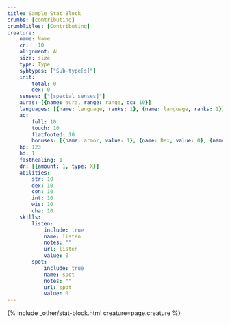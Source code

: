 ```yaml
---
title: Sample Stat Block
crumbs: [contributing]
crumbTitles: [Contributing]
creature:
    name: Name
    cr:   10
    alignment: AL
    size: size
    type: Type
    sybtypes: ["Sub-type[s]"]
    init:
        total: 0
        dex: 0
    senses: ["[special senses]"]
    auras: [{name: aura, range: range, dc: 10}]
    languages: [{name: language, ranks: 1}, {name: language, ranks: 1}]
    ac:
        full: 10
        touch: 10
        flatfooted: 10
        bonuses: [{name: armor, value: 1}, {name: Dex, value: 0}, {name: size, value: 0}, {name: natural, value: 1}, {name: deflection, value: 1}]
    hp: 123
    hd: 1
    fasthealing: 1
    dr: [{amount: 1, type: X}]
    abilities:
        str: 10
        dex: 10
        con: 10
        int: 10
        wis: 10
        cha: 10
    skills:
        listen:
            include: true
            name: listen
            notes: ""
            url: listen
            value: 0
        spot:
            include: true
            name: spot
            notes: ""
            url: spot
            value: 0
---
```



{% include _other/stat-block.html creature=page.creature %}
<!--
<p><strong>AC</strong> XX, <strong>touch</strong> XX, <strong>flat-footed</strong> XX (+XX armor, +XX Dex, +X size, +X natural, +X deflection)[; <strong>defenses</strong>][ Dodge][; {% feat_link mobility %}][; Deflect Arrows][; Two-Weapon Defense]</p>
<p><strong>HP</strong> XXX (XX HD)[; <strong>fast healing</strong> XX][; <strong>DR</strong> XX/X]</p>
<p><a href="{{ site.url }}/game-rules/adventuring-combat/combat/#loss-of-hit-points"><em>Massive Damage Threshold</em></a> XX; <a href="{{ site.url }}/game-rules/adventuring-combat/combat/#loss-of-hit-points"><em>Massive Damage DC</em></a> XX</p>
<p>[<strong>Immune</strong> immunities]</p>
<p><strong>Resist</strong> [resistances][; <strong>SR</strong> XX][; <strong>PR</strong> XX]</p>
<p><strong>Fort</strong> +XX, <strong>Ref</strong> +XX, <strong>Will</strong> +XX</p>
<p>[<strong>Weakness</strong> XX]</p>

<hr />
<h4>Speed &amp; Attacks</h4>
<p><strong>Speed</strong> XX ft.[, other modes][; Spring Attack][; Ride-By Attack][; Shot on the Run][; Run]</p>
<p><strong>Melee</strong> weapon +XX (damage)</p>
<p><strong>Ranged</strong> weapon +XX (damage)[; Manyshot][; Rapid Shot]</p>
<p><strong>Space</strong> XX ft.; <strong>Reach</strong> XX ft.</p>
<p><strong>Base Atk</strong> +XX; <strong>Grp</strong> +XX</p>
<p>[<strong>Atk Options</strong> ][ {% feat_link blind-fight %}][; Cleave][; {% feat_link combat-reflexes %}][; Far Shot][; Great Cleave][; Improved Bull Rush][; Improved Disarm][; Improved Feint][; Improved Overrun][; Improved Precise Shot][; {% feat_link improved-sunder %}][; Improved Trip][; Mounted Combat][; Point Blank Shot][; Power Attack][; Powerful Charge][; Precise Shot][; Quick Draw][; Rapid Reload][; Spirited Charge][; Spring Attack][; Stunning Fist][; Trample][; Whirlwind Attack][; metamagic feats (if the creature casts spontaneously)]</p>
<p>[<strong>Special Atks</strong> special attacks][; Snatch Arrows]</p>
<p>[<strong>Special Actions</strong> special actions]</p>
<p>[<strong>Spells</strong> (CL XX, +XX melee touch, +XX ranged touch):][; Spell Penetration]</p>
<p>[<strong>Spell-Like Abilities</strong> (CL XX):]</p>

<hr />
<h4>Abilities, Skills, &amp; Feats</h4>
<p><strong>Abilities</strong> Str XX, Dex XX, Con XX, Int XX, Wis XX, Cha XX</p>
<p>[<strong>SQ</strong> special qualities]</p>
<p><strong>Skills</strong></p>
<p><strong>Feats</strong></p>
<p><strong>Possessions</strong></p>

<hr />
<h4>Spells, Psionics, Special Qualities, &amp; Special Abilities</h4>
<p>[Ability (Type): description]</p>
<p>[Ability (Type): description]</p>
<p>[<strong>Spells/day:</strong> XX/XX/XX/XX]</p>
<p>[<strong>School Specialization:</strong> school; <strong>Forbidden Schools:</strong> school 1, school 2(, school 3)]</p>
<p>[<strong>Spell saves:</strong> XX + spell level (modifiers)]</p>
<p>[<strong>Typical Spells Prepared:</strong> spells]</p>
<p>[<strong>Power points/day:</strong> XXX]</p>
<p>[<strong>Discipline:</strong> psionic discipline]</p>
<p>[<strong>Power saves:</strong> XX + power level (modifiers)]</p>
<p>[<strong>Typical Powers Known:</strong> powers]</p>

<hr />
<h4>Other Information</h4>
<p><strong>Environment:</strong> </p>
<p><strong>Treasure:</strong> </p>
<p><strong>Organization:</strong> </p>
<p><strong>Advancement:</strong> </p>
-->
